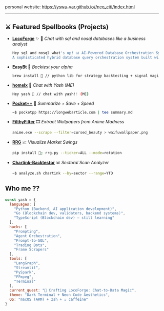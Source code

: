 <h1 align="center">
</h1>

personal website: https://yswa-var.github.io//neo_citi/index.html

---

## ⚔️ Featured Spellbooks (Projects)

* **[LocoForge](https://github.com/yswa-var/LocoForge)** ✨
  🤖 *Chat with sql and nosql databases like a business analyst*

  ```bash
  Hey sql and nosql what's up! 📊 AI-Powered Database Orchestration System
  A sophisticated hybrid database query orchestration system built with LangGraph, featuring intelligent query classification, multi-agent execution, and seamless SQL/NoSQL integration.

  ```

* **[EasyBt](https://github.com/yswa-var/EasyBt)**
  🧠 *Backtest your alpha*

  ```bash
  brew install 🧠 // python lib for strategy backtesting + signal magic
  ```

* **[homelx](https://github.com/yswa-var/homelx)**
  🤖 *Chat with Yash (ME)*

  ```bash
  Hey yash 🤖 // chat with yash!! (ME)
  ```

* **[Pocket++](https://github.com/yswa-var/pocketpp)**
  📖 *Summarize + Save + Speed*

  ```bash
  ~$ pocketpp https://longwebarticle.com | tee summary.md
  ```

* **[FilthyFilter](https://github.com/yswa-var/FilthyFilter)**
  🎞️ *Extract Wallpapers from Anime Madness*

  ```bash
  anime.exe --scrape --filter=cursed_beauty > waifuwallpaper.png
  ```

* **[RRG](https://github.com/yswa-var/RRG)**
  📈 *Visualize Market Swings*

  ```bash
  pip install 🔮; rrg.py --ticker=ALL --mode=rotation
  ```

* **[Chartink-Backtestor](https://github.com/yswa-var/chartink-backtestor)**
  📊 *Sectoral Scan Analyzer*

  ```bash
  ~$ analyze.sh chartink --by=sector --range=YTD
  ```

## Who me ??

```js
const yash = {
  languages: [
    "Python (Backend, AI application development)",
    "Go (Blockchain dev, validators, backend systems)",
    "TypeScript (Blockchain dev) — still learning"
  ],
  hacks: [
    "Prompting",
    "Agent Orchestration",
    "Prompt-to-SQL",
    "Trading Bots",
    "Frame Scrapers"
  ],
  tools: [
    "LangGraph",
    "Streamlit",
    "PySpark",
    "FFmpeg",
    "Terminal"
  ],
  current_quest: "🚧 Crafting LocoForge: Chat-to-Data Magic",
  theme: "Dark Terminal + Neon Code Aesthetics",
  OS: "macOS (ARM) + zsh + ☕️ caffeine"
}
```

